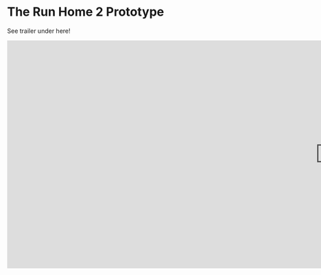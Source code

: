 # The Run Home 2 Prototype

See trailer under here!
<iframe width="1518" height="533" src="https://www.youtube.com/embed/bGQu__onDWQ" frameborder="0" allow="accelerometer; autoplay; clipboard-write; encrypted-media; gyroscope; picture-in-picture" allowfullscreen></iframe>

